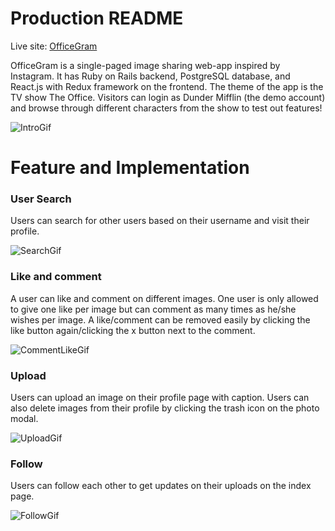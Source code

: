 # Production README

Live site: [OfficeGram](https://officegram.herokuapp.com/#/)

OfficeGram is a single-paged image sharing web-app inspired by Instagram. It has Ruby on Rails backend, PostgreSQL database, and React.js with Redux framework on the frontend. The theme of the app is the TV show The Office. Visitors can login as Dunder Mifflin (the demo account) and browse through different characters from the show to test out features!

![IntroGif](./app/assets/images/readme/intro_gif.gif)

# Feature and Implementation
### User Search
Users can search for other users based on their username and visit their profile.

![SearchGif](./app/assets/images/readme/search.gif)

### Like and comment
A user can like and comment on different images. One user is only allowed to give one like per image but can comment as many times as he/she wishes per image. A like/comment can be removed easily by clicking the like button again/clicking the x button next to the comment.

![CommentLikeGif](./app/assets/images/readme/like_comment.gif)

### Upload
Users can upload an image on their profile page with caption. Users can also delete images from their profile by clicking the trash icon on the photo modal. 

![UploadGif](./app/assets/images/readme/upload.gif)

### Follow
Users can follow each other to get updates on their uploads on the index page.

![FollowGif](./app/assets/images/readme/follow.gif)